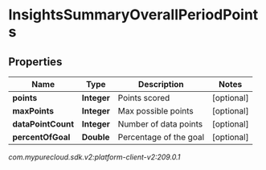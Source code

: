 # InsightsSummaryOverallPeriodPoints


## Properties

| Name | Type | Description | Notes |
| ------------ | ------------- | ------------- | ------------- |
| **points** | **Integer** | Points scored |  [optional] |
| **maxPoints** | **Integer** | Max possible points |  [optional] |
| **dataPointCount** | **Integer** | Number of data points |  [optional] |
| **percentOfGoal** | **Double** | Percentage of the goal |  [optional] |




_com.mypurecloud.sdk.v2:platform-client-v2:209.0.1_
